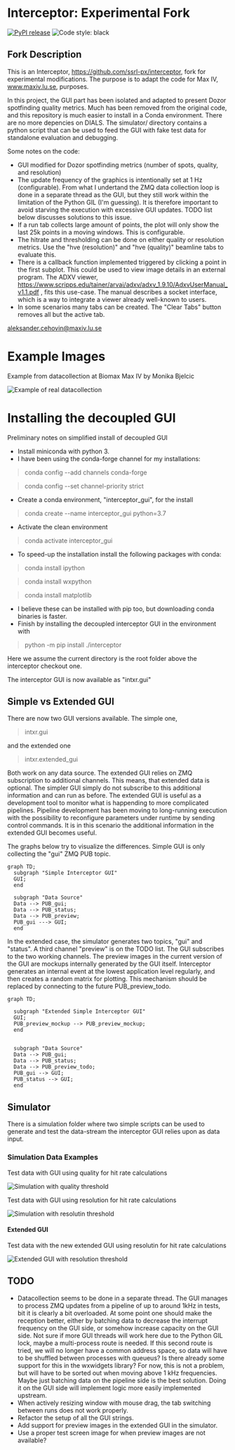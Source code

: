# Interceptor: Experimental Fork

[![PyPI release](https://img.shields.io/pypi/v/intxr.svg)](https://pypi.org/project/intxr/)
![Code style: black](https://img.shields.io/badge/code%20style-black-000000.svg)


## Fork Description

This is an Interceptor,  https://github.com/ssrl-px/interceptor,  fork for experimental 
modifications. The purpose is to adapt the code for Max IV,  www.maxiv.lu.se, purposes. 

In this project, the GUI part has been isolated and adapted to present Dozor spotfinding quality metrics. 
Much has been removed from the original code, and this repository is much easier to install in a Conda 
environment. There are no more depencies on DIALS. The simulator/ directory contains a python script 
that can be used to feed the GUI with fake test data for standalone evaluation and debugging. 

Some notes on the code:

- GUI modified for Dozor spotfinding metrics (number of spots, quality, and resolution)
- The update frequency of the graphics is intentionally set at 1 Hz (configurable). From what I 
undertand the ZMQ data collection loop is done in a separate thread as the GUI, but they still work within 
the limitation of the Python GIL (I'm guessing). It is therefore important to avoid starving the execution 
with excessive GUI updates. TODO list below discusses solutions to this issue.
- If a run tab collects large amount of points, the plot will only show the last 25k points in a moving 
windows. This is configurable.
- The hitrate and thresholding can be done on either quality or resolution metrics. Use the "hve (resolution)" 
and "hve (quality)" beamline tabs to evaluate this.
- There is a callback function implemented triggered by clicking a point in the first subplot. This could 
be used to view image details in an external program. The ADXV viewer, 
https://www.scripps.edu/tainer/arvai/adxv/adxv_1.9.10/AdxvUserManual_v1.1.pdf , fits this use-case. The 
manual describes a socket interface, which is a way to integrate a viewer already well-known to users.
- In some scenarios many tabs can be created. The "Clear Tabs" button removes all but the active tab.

aleksander.cehovin@maxiv.lu.se

# Example Images

Example from datacollection at Biomax Max IV by Monika Bjelcic

![Example of real datacollection](doc/images/fig_1.png)



# Installing the decoupled GUI

Preliminary notes on simplified install of decoupled GUI

- Install miniconda with python 3.
- I have been using the conda-forge channel for my installations:
> conda config --add channels conda-forge

> conda config --set channel-priority strict

- Create a conda environment, "interceptor_gui", for the install
> conda create --name interceptor_gui python=3.7
- Activate the clean environment
> conda activate interceptor_gui
- To speed-up the installation install the following packages with conda:
> conda install ipython

> conda install wxpython

> conda install matplotlib

- I believe these can be installed with pip too, but downloading conda binaries is faster.
- Finish by installing the decoupled interceptor GUI in the environment with

> python -m pip install ./interceptor

Here we assume the current directory is the root folder above the interceptor checkout one.

The interceptor GUI is now available as "intxr.gui"

## Simple vs Extended GUI

There are now two GUI versions available. The simple one,

> intxr.gui

and the extended one

> intxr.extended_gui

Both work on any data source. The extended GUI relies on ZMQ subscription to additional channels.
This means, that extended data is optional. The simpler GUI simply do not subscribe to this additional
information and can run as before. The extended GUI is useful as a development tool to monitor what 
is happending to more complicated pipelines. Pipeline development has been moving to long-running execution
with the possibility to reconfigure parameters under runtime by sending control commands. It is in 
this scenario the additional information in the extended GUI becomes useful. 

The graphs below try to visualize the differences. Simple GUI is only collecting the "gui" ZMQ PUB topic.

```mermaid
graph TD;
  subgraph "Simple Interceptor GUI"
  GUI;
  end

  subgraph "Data Source"
  Data --> PUB_gui;
  Data --> PUB_status;
  Data --> PUB_preview;
  PUB_gui ---> GUI;
  end
```

In the extended case, the simulator generates two topics, "gui" and "status". A third channel "preview" is on the TODO list. The GUI subscribes to the two working channels. The preview images in the current version of the GUI are mockups internally generated by the GUI itself. Interceptor generates an internal event at the lowest application level regularly, and then creates a random matrix for plotting. This mechanism should be replaced by connecting to the future PUB_preview_todo.

```mermaid
graph TD;

  subgraph "Extended Simple Interceptor GUI"
  GUI;
  PUB_preview_mockup --> PUB_preview_mockup;
  end


  subgraph "Data Source"
  Data --> PUB_gui;
  Data --> PUB_status;
  Data --> PUB_preview_todo;
  PUB_gui --> GUI;
  PUB_status --> GUI;
  end
```


## Simulator

There is a simulation folder where two simple scripts can be used to generate and test the data-stream 
the interceptor GUI relies upon as data input.

### Simulation Data Examples

Test data with GUI using quality for hit rate calculations

![Simulation with quality threshold](doc/images/test_gui_quality.png)


Test data with GUI using resolution for hit rate calculations

![Simulation with resolutin threshold](doc/images/test_gui_resolution.png)

#### Extended GUI

Test data with the new extended GUI using resolutin for hit rate calculations

![Extended GUI with resolution threshold](doc/images/extended_gui.png)

## TODO

- Datacollection seems to be done in a separate thread. The GUI manages to process 
  ZMQ updates from a pipeline of up to around 1kHz in tests, bit it is clearly a bit overloaded. 
  At some point one should make the reception better, either by batching data to decrease
  the interrupt frequency on the GUI side, or somehow increase capacity on the GUI side. 
  Not sure if more GUI threads will work here due to the Python GIL lock, maybe a multi-process
  route is needed. If this second route is tried, we will no longer have a common address
  space, so data will have to be shuffled between processes with queueus? Is there already
  some support for this in the wxwidgets library? For now, this is not a problem, but
  will have to be sorted out when moving above 1 kHz frequencies. Maybe just batching data
  on the pipeline side is the best solution. Doing it on the GUI side will implement logic
  more easily implemented upstream. 
- When actively resizing window with mouse drag, the tab switching between runs does not work properly.
- Refactor the setup of all the GUI strings.
- Add support for preview images in the extended GUI in the simulator.
- Use a proper test screen image for when preview images are not available?
